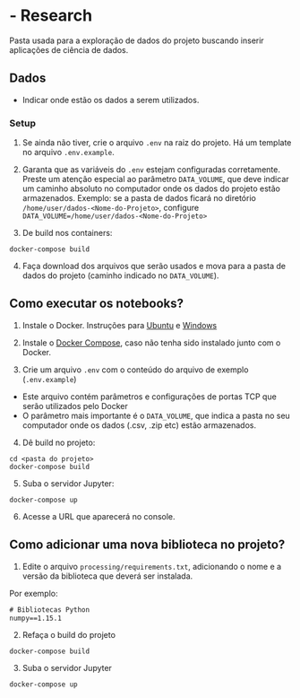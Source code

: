 # <Nome-do-Projeto> - Research

Pasta usada para a exploração de dados do projeto <Nome-do-Projeto> buscando inserir aplicações de ciência de dados.


## Dados

- Indicar onde estão os dados a serem utilizados.


### Setup

1. Se ainda não tiver, crie o arquivo `.env` na raiz do projeto. Há um template no arquivo `.env.example`.

2. Garanta que as variáveis do `.env` estejam configuradas corretamente. Preste um atenção especial ao parâmetro `DATA_VOLUME`, que deve indicar um caminho absoluto no computador onde
os dados do projeto estão armazenados. Exemplo: se a pasta de dados ficará no diretório `/home/user/dados-<Nome-do-Projeto>`, configure `DATA_VOLUME=/home/user/dados-<Nome-do-Projeto>`

3. De build nos containers:

```
docker-compose build
```

4. Faça download dos arquivos que serão usados e mova para a pasta de dados do projeto (caminho indicado no `DATA_VOLUME`).

## Como executar os notebooks?

1. Instale o Docker. Instruções para [Ubuntu](https://www.digitalocean.com/community/tutorials/how-to-install-and-use-docker-on-ubuntu-18-04) e [Windows](https://docs.docker.com/docker-for-windows/install/)

2. Instale o [Docker Compose](https://docs.docker.com/compose/install/), caso não tenha sido instalado junto com o Docker.

3. Crie um arquivo `.env` com o conteúdo do arquivo de exemplo (`.env.example`)

- Este arquivo contém parâmetros e configurações de portas TCP que serão utilizados pelo Docker
- O parâmetro mais importante é o `DATA_VOLUME`, que indica a pasta no seu computador onde os dados (.csv, .zip etc) estão armazenados.

4. Dê build no projeto:

```console
cd <pasta do projeto>
docker-compose build
```

5. Suba o servidor Jupyter:

```console
docker-compose up
```

6. Acesse a URL que aparecerá no console.


## Como adicionar uma nova biblioteca no projeto?

1. Edite o arquivo `processing/requirements.txt`, adicionando o nome e a versão da biblioteca que deverá ser instalada. 

Por exemplo:

```txt
# Bibliotecas Python
numpy==1.15.1
```

2. Refaça o build do projeto

```
docker-compose build
```

3. Suba o servidor Jupyter

```
docker-compose up
```
